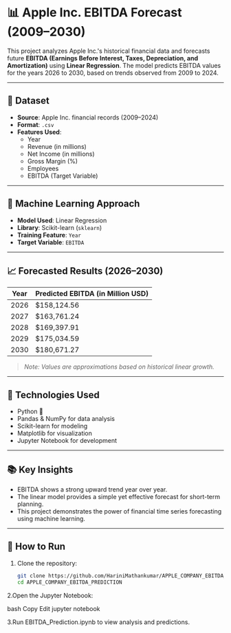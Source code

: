 # 📊 Apple Inc. EBITDA Forecast (2009–2030)

This project analyzes Apple Inc.'s historical financial data and forecasts future **EBITDA (Earnings Before Interest, Taxes, Depreciation, and Amortization)** using **Linear Regression**. The model predicts EBITDA values for the years 2026 to 2030, based on trends observed from 2009 to 2024.

---

## 📁 Dataset

- **Source**: Apple Inc. financial records (2009–2024)
- **Format**: `.csv`
- **Features Used**:
  - Year
  - Revenue (in millions)
  - Net Income (in millions)
  - Gross Margin (%)
  - Employees
  - EBITDA (Target Variable)

---

## 🧠 Machine Learning Approach

- **Model Used**: Linear Regression
- **Library**: Scikit-learn (`sklearn`)
- **Training Feature**: `Year`
- **Target Variable**: `EBITDA`

---

## 📈 Forecasted Results (2026–2030)

| Year | Predicted EBITDA (in Million USD) |
|------|-----------------------------------|
| 2026 | $158,124.56                       |
| 2027 | $163,761.24                       |
| 2028 | $169,397.91                       |
| 2029 | $175,034.59                       |
| 2030 | $180,671.27                       |

> _Note: Values are approximations based on historical linear growth._

---

## 📌 Technologies Used

- Python 🐍
- Pandas & NumPy for data analysis
- Scikit-learn for modeling
- Matplotlib for visualization
- Jupyter Notebook for development

---

## 📚 Key Insights

- EBITDA shows a strong upward trend year over year.
- The linear model provides a simple yet effective forecast for short-term planning.
- This project demonstrates the power of financial time series forecasting using machine learning.

---

## 🚀 How to Run

1. Clone the repository:
   ```bash
   git clone https://github.com/HariniMathankumar/APPLE_COMPANY_EBITDA_PREDICTION.git
   cd APPLE_COMPANY_EBITDA_PREDICTION
2.Open the Jupyter Notebook:

bash
Copy
Edit
jupyter notebook

3.Run EBITDA_Prediction.ipynb to view analysis and predictions.
